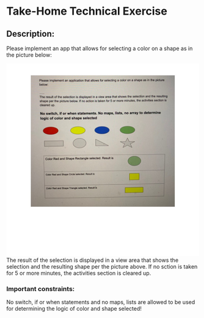 # Take-Home Technical Exercise 

## Description:

Please implement an app that allows for selecting a color on a shape as in the picture
below:

![](./src/utils/color_shape_task.jpg)
The result of the selection is displayed in a view area that shows the selection 
and the resulting shape per the picture above. If no sction is taken for 5 or 
more minutes, the activities section is cleared up.

### Important constraints:
No switch, if or when statements and no maps, lists are allowed to be used for
determining the logic of color and shape selected!